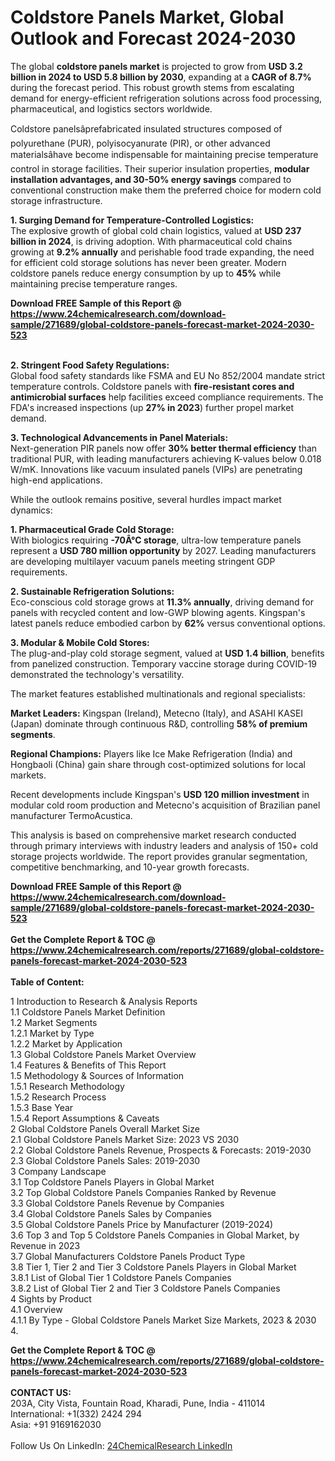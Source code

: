 <h1>Coldstore Panels Market, Global Outlook and Forecast 2024-2030</h1><p>The global <strong>coldstore panels market</strong> is projected to grow from <strong>USD 3.2 billion in 2024 to USD 5.8 billion by 2030</strong>, expanding at a <strong>CAGR of 8.7%</strong> during the forecast period. This robust growth stems from escalating demand for energy-efficient refrigeration solutions across food processing, pharmaceutical, and logistics sectors worldwide.</p><p>Coldstore panelsâprefabricated insulated structures composed of polyurethane (PUR), polyisocyanurate (PIR), or other advanced materialsâhave become indispensable for maintaining precise temperature control in storage facilities. Their superior insulation properties, <strong>modular installation advantages, and 30-50% energy savings</strong> compared to conventional construction make them the preferred choice for modern cold storage infrastructure.</p><p><strong>1. Surging Demand for Temperature-Controlled Logistics:</strong><br>
The explosive growth of global cold chain logistics, valued at <strong>USD 237 billion in 2024</strong>, is driving adoption. With pharmaceutical cold chains growing at <strong>9.2% annually</strong> and perishable food trade expanding, the need for efficient cold storage solutions has never been greater. Modern coldstore panels reduce energy consumption by up to <strong>45%</strong> while maintaining precise temperature ranges.</p><div><b>Download FREE Sample of this Report @ 
            <a href="https://www.24chemicalresearch.com/download-sample/271689/global-coldstore-panels-forecast-market-2024-2030-523">
            https://www.24chemicalresearch.com/download-sample/271689/global-coldstore-panels-forecast-market-2024-2030-523</a></b></div><br><p><strong>2. Stringent Food Safety Regulations:</strong><br>
Global food safety standards like FSMA and EU No 852/2004 mandate strict temperature controls. Coldstore panels with <strong>fire-resistant cores and antimicrobial surfaces</strong> help facilities exceed compliance requirements. The FDA's increased inspections (up <strong>27% in 2023</strong>) further propel market demand.</p><p><strong>3. Technological Advancements in Panel Materials:</strong><br>
Next-generation PIR panels now offer <strong>30% better thermal efficiency</strong> than traditional PUR, with leading manufacturers achieving K-values below 0.018 W/mK. Innovations like vacuum insulated panels (VIPs) are penetrating high-end applications.</p><p>While the outlook remains positive, several hurdles impact market dynamics:</p><p><strong>1. Pharmaceutical Grade Cold Storage:</strong><br>
With biologics requiring <strong>-70Â°C storage</strong>, ultra-low temperature panels represent a <strong>USD 780 million opportunity</strong> by 2027. Leading manufacturers are developing multilayer vacuum panels meeting stringent GDP requirements.</p><p><strong>2. Sustainable Refrigeration Solutions:</strong><br>
Eco-conscious cold storage grows at <strong>11.3% annually</strong>, driving demand for panels with recycled content and low-GWP blowing agents. Kingspan's latest panels reduce embodied carbon by <strong>62%</strong> versus conventional options.</p><p><strong>3. Modular &amp; Mobile Cold Stores:</strong><br>
The plug-and-play cold storage segment, valued at <strong>USD 1.4 billion</strong>, benefits from panelized construction. Temporary vaccine storage during COVID-19 demonstrated the technology's versatility.</p><p>The market features established multinationals and regional specialists:</p><p><strong>Market Leaders:</strong> Kingspan (Ireland), Metecno (Italy), and ASAHI KASEI (Japan) dominate through continuous R&amp;D, controlling <strong>58% of premium segments</strong>.</p><p><strong>Regional Champions:</strong> Players like Ice Make Refrigeration (India) and Hongbaoli (China) gain share through cost-optimized solutions for local markets.</p><p>Recent developments include Kingspan's <strong>USD 120 million investment</strong> in modular cold room production and Metecno's acquisition of Brazilian panel manufacturer TermoAcustica.</p><p>This analysis is based on comprehensive market research conducted through primary interviews with industry leaders and analysis of 150+ cold storage projects worldwide. The report provides granular segmentation, competitive benchmarking, and 10-year growth forecasts.</p><div><b>Download FREE Sample of this Report @ 
            <a href="https://www.24chemicalresearch.com/download-sample/271689/global-coldstore-panels-forecast-market-2024-2030-523">
            https://www.24chemicalresearch.com/download-sample/271689/global-coldstore-panels-forecast-market-2024-2030-523</a></b></div><br><div><b>Get the Complete Report & TOC @ 
            <a href="https://www.24chemicalresearch.com/reports/271689/global-coldstore-panels-forecast-market-2024-2030-523">
            https://www.24chemicalresearch.com/reports/271689/global-coldstore-panels-forecast-market-2024-2030-523</a></b></div><br>
            <b>Table of Content:</b><p>1 Introduction to Research & Analysis Reports<br />
    1.1 Coldstore Panels Market Definition<br />
    1.2 Market Segments<br />
        1.2.1 Market by Type<br />
        1.2.2 Market by Application<br />
    1.3 Global Coldstore Panels Market Overview<br />
    1.4 Features & Benefits of This Report<br />
    1.5 Methodology & Sources of Information<br />
        1.5.1 Research Methodology<br />
        1.5.2 Research Process<br />
        1.5.3 Base Year<br />
        1.5.4 Report Assumptions & Caveats<br />
2 Global Coldstore Panels Overall Market Size<br />
    2.1 Global Coldstore Panels Market Size: 2023 VS 2030<br />
    2.2 Global Coldstore Panels Revenue, Prospects & Forecasts: 2019-2030<br />
    2.3 Global Coldstore Panels Sales: 2019-2030<br />
3 Company Landscape<br />
    3.1 Top Coldstore Panels Players in Global Market<br />
    3.2 Top Global Coldstore Panels Companies Ranked by Revenue<br />
    3.3 Global Coldstore Panels Revenue by Companies<br />
    3.4 Global Coldstore Panels Sales by Companies<br />
    3.5 Global Coldstore Panels Price by Manufacturer (2019-2024)<br />
    3.6 Top 3 and Top 5 Coldstore Panels Companies in Global Market, by Revenue in 2023<br />
    3.7 Global Manufacturers Coldstore Panels Product Type<br />
    3.8 Tier 1, Tier 2 and Tier 3 Coldstore Panels Players in Global Market<br />
        3.8.1 List of Global Tier 1 Coldstore Panels Companies<br />
        3.8.2 List of Global Tier 2 and Tier 3 Coldstore Panels Companies<br />
4 Sights by Product<br />
    4.1 Overview<br />
        4.1.1 By Type - Global Coldstore Panels Market Size Markets, 2023 & 2030<br />
        4.</p><div><b>Get the Complete Report & TOC @ 
            <a href="https://www.24chemicalresearch.com/reports/271689/global-coldstore-panels-forecast-market-2024-2030-523">
            https://www.24chemicalresearch.com/reports/271689/global-coldstore-panels-forecast-market-2024-2030-523</a></b></div><br><b>CONTACT US:</b><br>
            203A, City Vista, Fountain Road, Kharadi, Pune, India - 411014<br>
            International: +1(332) 2424 294<br>
            Asia: +91 9169162030 <br><br>
            Follow Us On LinkedIn: <a href="https://www.linkedin.com/company/24chemicalresearch/">24ChemicalResearch LinkedIn</a>